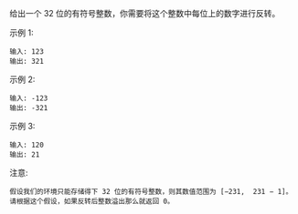给出一个 32 位的有符号整数，你需要将这个整数中每位上的数字进行反转。

示例 1:

    输入: 123
    输出: 321
 
示例 2:

    输入: -123
    输出: -321

示例 3:

    输入: 120
    输出: 21

注意:

    假设我们的环境只能存储得下 32 位的有符号整数，则其数值范围为 [−231,  231 − 1]。
    请根据这个假设，如果反转后整数溢出那么就返回 0。

